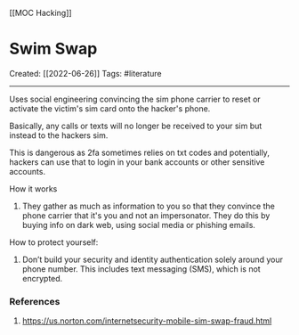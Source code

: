 [[MOC Hacking]]

# Swim Swap
Created:  [[2022-06-26]]
Tags: #literature  

---
Uses social engineering convincing the sim phone carrier to reset or activate the victim's sim card onto the hacker's phone.

Basically, any calls or texts will no longer be received to your sim but instead to the hackers sim. 

This is dangerous as 2fa sometimes relies on txt codes and potentially, hackers can use that to login in your bank accounts or other sensitive accounts.


How it works
1. They gather as much as information to you so that they convince the phone carrier that it's you and not an impersonator. They do this by buying info on dark web, using social media or phishing emails.


How to protect yourself:
1. Don’t build your security and identity authentication solely around your phone number. This includes text messaging (SMS), which is not encrypted.













### References
1. https://us.norton.com/internetsecurity-mobile-sim-swap-fraud.html